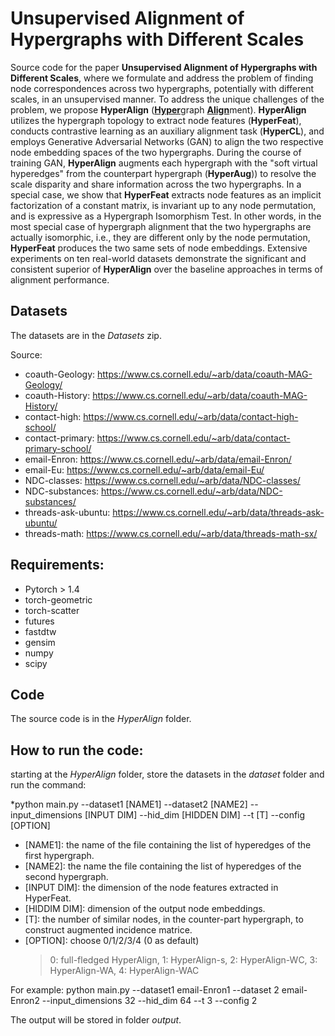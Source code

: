 # Unsupervised Alignment of Hypergraphs with Different Scales
Source code for the paper **Unsupervised Alignment of Hypergraphs with Different Scales**, where we formulate and address the problem of finding node correspondences across two hypergraphs, potentially with different scales, in an unsupervised manner.
To address the unique challenges of the problem, we propose **HyperAlign** (<ins><strong>Hyper</strong></ins>graph <ins><strong>Align</strong></ins>ment).
**HyperAlign** utilizes the hypergraph topology to extract node features (**HyperFeat**), conducts contrastive learning as an auxiliary alignment task (**HyperCL**), and employs Generative Adversarial Networks (GAN) to align the two respective node embedding spaces of the two hypergraphs. During the course of training GAN, **HyperAlign** augments each hypergraph with the "soft virtual hyperedges" from the counterpart hypergraph (**HyperAug**)) to resolve the scale disparity and share information across the two hypergraphs.
In a special case, we show that **HyperFeat** extracts node features as an implicit factorization of a constant matrix, is invariant up to any node permutation, and is expressive as a Hypergraph Isomorphism Test. In other words, in the most special case of hypergraph alignment that the two hypergraphs are actually isomorphic, i.e., they are different only by the node permutation, **HyperFeat** produces the two same sets of node embeddings.
Extensive experiments on ten real-world datasets demonstrate the significant and consistent superior of **HyperAlign** over the baseline approaches in terms of alignment performance.


## Datasets
The datasets are in the *Datasets* zip. 

Source:
- coauth-Geology: https://www.cs.cornell.edu/~arb/data/coauth-MAG-Geology/
- coauth-History: https://www.cs.cornell.edu/~arb/data/coauth-MAG-History/
- contact-high: https://www.cs.cornell.edu/~arb/data/contact-high-school/
- contact-primary: https://www.cs.cornell.edu/~arb/data/contact-primary-school/
- email-Enron: https://www.cs.cornell.edu/~arb/data/email-Enron/
- email-Eu: https://www.cs.cornell.edu/~arb/data/email-Eu/
- NDC-classes: https://www.cs.cornell.edu/~arb/data/NDC-classes/
- NDC-substances: https://www.cs.cornell.edu/~arb/data/NDC-substances/
- threads-ask-ubuntu: https://www.cs.cornell.edu/~arb/data/threads-ask-ubuntu/
- threads-math: https://www.cs.cornell.edu/~arb/data/threads-math-sx/

## Requirements:
- Pytorch > 1.4
- torch-geometric
- torch-scatter
- futures
- fastdtw
- gensim
- numpy
- scipy
  
## Code
The source code is in the *HyperAlign* folder.

## How to run the code:
starting at the *HyperAlign* folder, store the datasets in the *dataset* folder and run the command:

*python main.py --dataset1 [NAME1] --dataset2 [NAME2] --input_dimensions [INPUT DIM] --hid_dim [HIDDEN DIM] --t [T] --config [OPTION]
- [NAME1]: the name of the file containing the list of hyperedges of the first hypergraph.
- [NAME2]: the name the file containing the list of hyperedges of the second hypergraph.
- [INPUT DIM]: the dimension of the node features extracted in HyperFeat.
- [HIDDIM DIM]: dimension of the output node embeddings.
- [T]: the number of similar nodes, in the counter-part hypergraph, to construct augmented incidence matrice.
- [OPTION]: choose 0/1/2/3/4 (0 as default)
   > 0: full-fledged HyperAlign,
   > 1: HyperAlign-s,
   > 2: HyperAlign-WC,
   > 3: HyperAlign-WA,
   > 4: HyperAlign-WAC

For example: python main.py --dataset1 email-Enron1 --dataset 2 email-Enron2 --input_dimensions 32 --hid_dim 64 --t 3 --config 2

The output will be stored in folder *output*.
